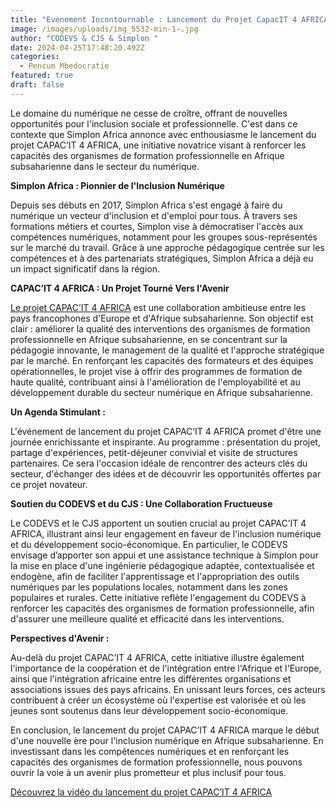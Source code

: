 ```yaml
---
title: "Evenement Incontournable : Lancement du Projet CapacIT 4 AFRICA"
image: /images/uploads/img_5532-min-1-.jpg
author: "CODEVS & CJS & Simplon "
date: 2024-04-25T17:48:20.492Z
categories:
  - Pencum Mbedocratie
featured: true
draft: false
---
```

Le domaine du numérique ne cesse de croître, offrant de nouvelles opportunités pour l'inclusion sociale et professionnelle. C'est dans ce contexte que Simplon Africa annonce avec enthousiasme le lancement du projet CAPAC’IT 4 AFRICA, une initiative novatrice visant à renforcer les capacités des organismes de formation professionnelle en Afrique subsaharienne dans le secteur du numérique. 

**Simplon Africa : Pionnier de l'Inclusion Numérique**

Depuis ses débuts en 2017, Simplon Africa s'est engagé à faire du numérique un vecteur d'inclusion et d'emploi pour tous. À travers ses formations métiers et courtes, Simplon vise à démocratiser l'accès aux compétences numériques, notamment pour les groupes sous-représentés sur le marché du travail. Grâce à une approche pédagogique centrée sur les compétences et à des partenariats stratégiques, Simplon Africa a déjà eu un impact significatif dans la région.

**CAPAC’IT 4 AFRICA : Un Projet Tourné Vers l'Avenir**

[Le projet CAPAC’IT 4 AFRICA](https://codevsn.org/publications/lancement-du-projet-capacit-4-africa/) est une collaboration ambitieuse entre les pays francophones d'Europe et d'Afrique subsaharienne. Son objectif est clair : améliorer la qualité des interventions des organismes de formation professionnelle en Afrique subsaharienne, en se concentrant sur la pédagogie innovante, le management de la qualité et l'approche stratégique par le marché. En renforçant les capacités des formateurs et des équipes opérationnelles, le projet vise à offrir des programmes de formation de haute qualité, contribuant ainsi à l'amélioration de l'employabilité et au développement durable du secteur numérique en Afrique subsaharienne.

**Un Agenda Stimulant :**

L'événement de lancement du projet CAPAC’IT 4 AFRICA promet d'être une journée enrichissante et inspirante. Au programme : présentation du projet, partage d'expériences, petit-déjeuner convivial et visite de structures partenaires. Ce sera l'occasion idéale de rencontrer des acteurs clés du secteur, d'échanger des idées et de découvrir les opportunités offertes par ce projet novateur.

**Soutien du CODEVS et du CJS : Une Collaboration Fructueuse**

Le CODEVS et le CJS apportent un soutien crucial au projet CAPAC’IT 4 AFRICA, illustrant ainsi leur engagement en faveur de l'inclusion numérique et du développement socio-économique. En particulier, le CODEVS envisage d’apporter  son appui et une assistance technique à Simplon pour la mise en place d'une ingénierie pédagogique adaptée, contextualisée et endogène, afin de faciliter l'apprentissage et l'appropriation des outils numériques par les populations locales, notamment dans les zones populaires et rurales. Cette initiative reflète l'engagement du CODEVS à renforcer les capacités des organismes de formation professionnelle, afin d'assurer une meilleure qualité et efficacité dans les interventions.

**Perspectives d'Avenir :**

Au-delà du projet CAPAC’IT 4 AFRICA, cette initiative illustre également l'importance de la coopération et de l'intégration entre l'Afrique et l'Europe, ainsi que l'intégration africaine entre les différentes organisations et associations issues des pays africains. En unissant leurs forces, ces acteurs contribuent à créer un écosystème où l'expertise est valorisée et où les jeunes sont soutenus dans leur développement socio-économique.

En conclusion, le lancement du projet CAPAC’IT 4 AFRICA marque le début d'une nouvelle ère pour l'inclusion numérique en Afrique subsaharienne. En investissant dans les compétences numériques et en renforçant les capacités des organismes de formation professionnelle, nous pouvons ouvrir la voie à un avenir plus prometteur et plus inclusif pour tous.


[Découvrez la vidéo du lancement du projet CAPAC’IT 4 AFRICA](https://youtu.be/qNS143loumI?si=74xrhUpk-z7Wl-yX)